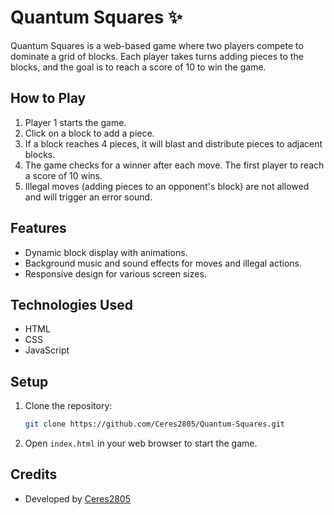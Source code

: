 # Quantum Squares ✨

Quantum Squares is a web-based game where two players compete to dominate a grid of blocks. Each player takes turns adding pieces to the blocks, and the goal is to reach a score of 10 to win the game.

## How to Play

1. Player 1 starts the game.
2. Click on a block to add a piece.
3. If a block reaches 4 pieces, it will blast and distribute pieces to adjacent blocks.
4. The game checks for a winner after each move. The first player to reach a score of 10 wins.
5. Illegal moves (adding pieces to an opponent's block) are not allowed and will trigger an error sound.

## Features

- Dynamic block display with animations.
- Background music and sound effects for moves and illegal actions.
- Responsive design for various screen sizes.

## Technologies Used

- HTML
- CSS
- JavaScript

## Setup

1. Clone the repository:
    ```sh
    git clone https://github.com/Ceres2805/Quantum-Squares.git
    ```
2. Open `index.html` in your web browser to start the game.

## Credits

- Developed by [Ceres2805](https://github.com/Ceres2805)

